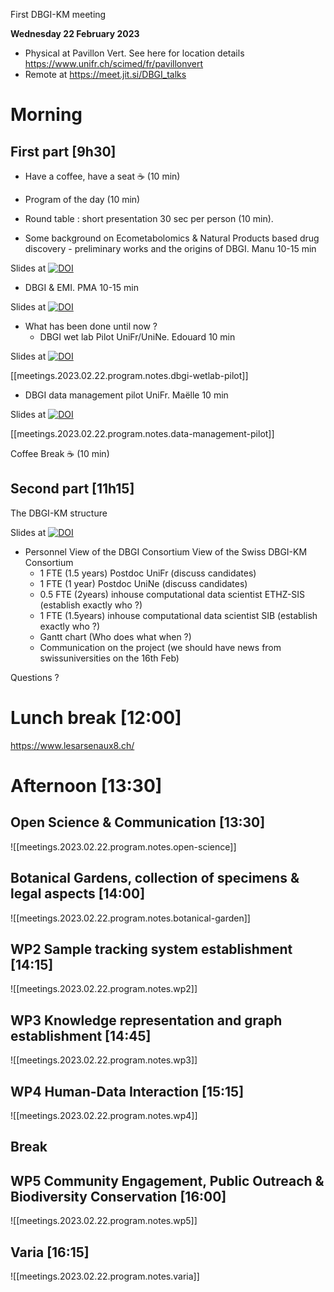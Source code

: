 
First DBGI-KM meeting 

**Wednesday 22 February 2023**

- Physical at Pavillon Vert. See here for location details https://www.unifr.ch/scimed/fr/pavillonvert
- Remote at https://meet.jit.si/DBGI_talks

# Morning 

## First part [9h30]

- Have a coffee, have a seat ☕ (10 min)

- Program of the day (10 min)

- Round table : short presentation 30 sec per person (10 min).


- Some background on Ecometabolomics & Natural Products based drug discovery - preliminary works and the origins of DBGI. Manu 10-15 min

Slides at <a href="https://doi.org/10.5281/zenodo.7666200"><img src="https://zenodo.org/badge/DOI/10.5281/zenodo.7666200.svg" alt="DOI"></a>


- DBGI & EMI. PMA 10-15 min

Slides at <a href="https://doi.org/10.5281/zenodo.7662428"><img src="https://zenodo.org/badge/DOI/10.5281/zenodo.7662428.svg" alt="DOI"></a>


- What has been done until now ?
  - DBGI wet lab Pilot UniFr/UniNe. Edouard 10 min

Slides at <a href="https://doi.org/10.5281/zenodo.7661180"><img src="https://zenodo.org/badge/DOI/10.5281/zenodo.7661180.svg" alt="DOI"></a>

[[meetings.2023.02.22.program.notes.dbgi-wetlab-pilot]]

  - DBGI data management pilot UniFr. Maëlle 10 min

Slides at <a href="https://doi.org/10.5281/zenodo.7665022"><img src="https://zenodo.org/badge/DOI/10.5281/zenodo.7665022.svg" alt="DOI"></a>

[[meetings.2023.02.22.program.notes.data-management-pilot]]

Coffee Break ☕ (10 min) 

## Second part [11h15] 

The DBGI-KM structure

Slides at <a href="https://doi.org/10.5281/zenodo.7663471"><img src="https://zenodo.org/badge/DOI/10.5281/zenodo.7663471.svg" alt="DOI"></a>

- Personnel
  View of the DBGI Consortium
  View of the Swiss DBGI-KM Consortium
    - 1 FTE (1.5 years) Postdoc UniFr (discuss candidates)
    - 1 FTE (1 year) Postdoc UniNe (discuss candidates)
    - 0.5 FTE (2years) inhouse computational data scientist ETHZ-SIS (establish exactly who ?)
    - 1 FTE (1.5years) inhouse computational data scientist SIB (establish exactly who ?)
  - Gantt chart (Who does what when ?)
  - Communication on the project (we should have news from swissuniversities on the 16th Feb)

Questions ? 

# Lunch break [12:00]

https://www.lesarsenaux8.ch/

# Afternoon [13:30]

## Open Science & Communication [13:30]

![[meetings.2023.02.22.program.notes.open-science]]

## Botanical Gardens, collection of specimens & legal aspects [14:00]

![[meetings.2023.02.22.program.notes.botanical-garden]]

## WP2 Sample tracking system establishment [14:15]

![[meetings.2023.02.22.program.notes.wp2]]

## WP3 Knowledge representation and graph establishment [14:45]

![[meetings.2023.02.22.program.notes.wp3]]

## WP4 Human-Data Interaction [15:15]

![[meetings.2023.02.22.program.notes.wp4]]

## Break 
## WP5 Community Engagement, Public Outreach & Biodiversity Conservation [16:00]

![[meetings.2023.02.22.program.notes.wp5]]

## Varia [16:15]

![[meetings.2023.02.22.program.notes.varia]]
